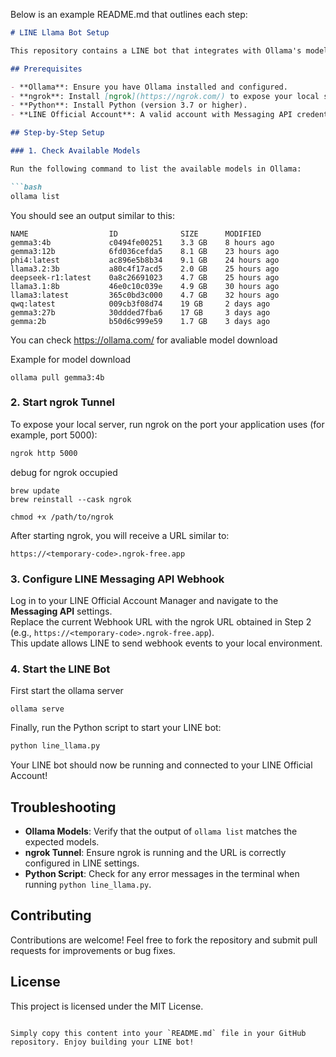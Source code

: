 Below is an example README.md that outlines each step:

```markdown
# LINE Llama Bot Setup

This repository contains a LINE bot that integrates with Ollama's models. Follow the instructions below to get the bot up and running.

## Prerequisites

- **Ollama**: Ensure you have Ollama installed and configured.  
- **ngrok**: Install [ngrok](https://ngrok.com/) to expose your local server to the internet.  
- **Python**: Install Python (version 3.7 or higher).  
- **LINE Official Account**: A valid account with Messaging API credentials.

## Step-by-Step Setup

### 1. Check Available Models

Run the following command to list the available models in Ollama:

```bash
ollama list
```

You should see an output similar to this:

```
NAME                  ID              SIZE      MODIFIED     
gemma3:4b             c0494fe00251    3.3 GB    8 hours ago     
gemma3:12b            6fd036cefda5    8.1 GB    23 hours ago    
phi4:latest           ac896e5b8b34    9.1 GB    24 hours ago    
llama3.2:3b           a80c4f17acd5    2.0 GB    25 hours ago    
deepseek-r1:latest    0a8c26691023    4.7 GB    25 hours ago    
llama3.1:8b           46e0c10c039e    4.9 GB    30 hours ago    
llama3:latest         365c0bd3c000    4.7 GB    32 hours ago    
qwq:latest            009cb3f08d74    19 GB     2 days ago      
gemma3:27b            30ddded7fba6    17 GB     3 days ago      
gemma:2b              b50d6c999e59    1.7 GB    3 days ago
```
You can check https://ollama.com/ for avaliable model download

Example for model download

```
ollama pull gemma3:4b
```

### 2. Start ngrok Tunnel

To expose your local server, run ngrok on the port your application uses (for example, port 5000):

```bash
ngrok http 5000
```

debug for ngrok occupied

```
brew update
brew reinstall --cask ngrok

chmod +x /path/to/ngrok
```

After starting ngrok, you will receive a URL similar to:

```
https://<temporary-code>.ngrok-free.app
```

### 3. Configure LINE Messaging API Webhook

Log in to your LINE Official Account Manager and navigate to the **Messaging API** settings.  
Replace the current Webhook URL with the ngrok URL obtained in Step 2 (e.g., `https://<temporary-code>.ngrok-free.app`).  
This update allows LINE to send webhook events to your local environment.

### 4. Start the LINE Bot

First start the ollama server

```
ollama serve
```

Finally, run the Python script to start your LINE bot:

```bash
python line_llama.py
```

Your LINE bot should now be running and connected to your LINE Official Account!

## Troubleshooting

- **Ollama Models**: Verify that the output of `ollama list` matches the expected models.  
- **ngrok Tunnel**: Ensure ngrok is running and the URL is correctly configured in LINE settings.  
- **Python Script**: Check for any error messages in the terminal when running `python line_llama.py`.

## Contributing

Contributions are welcome! Feel free to fork the repository and submit pull requests for improvements or bug fixes.

## License

This project is licensed under the MIT License.
```

Simply copy this content into your `README.md` file in your GitHub repository. Enjoy building your LINE bot!

